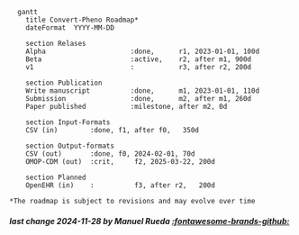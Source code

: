 ```mermaid
  gantt
    title Convert-Pheno Roadmap*
    dateFormat  YYYY-MM-DD

    section Relases
    Alpha                     :done,      r1, 2023-01-01, 100d
    Beta                      :active,    r2, after m1, 900d
    v1                        :           r3, after r2, 200d

    section Publication
    Write manuscript          :done,      m1, 2023-01-01, 110d
    Submission                :done,      m2, after m1, 260d
    Paper published           :milestone, after m2, 0d

    section Input-Formats
    CSV (in)        :done, f1, after f0,   350d

    section Output-formats
    CSV (out)       :done, f0, 2024-02-01, 70d
    OMOP-CDM (out)  :crit,     f2, 2025-03-22, 200d

    section Planned
    OpenEHR (in)    :          f3, after r2,   200d
```

`*The roadmap is subject to revisions and may evolve over time`

##### last change 2024-11-28 by Manuel Rueda [:fontawesome-brands-github:](https://github.com/mrueda)

